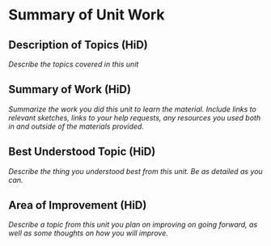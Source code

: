 # Summary of Unit Work

## Description of Topics (HiD)
_Describe the topics covered in this unit_

## Summary of Work (HiD)
_Summarize the work you did this unit to learn the material. Include links to relevant sketches, links to your help requests, any resources you used both in and outside of the materials provided._

## Best Understood Topic (HiD)
_Describe the thing you understood best from this unit. Be as detailed as you can._

## Area of Improvement (HiD)
_Describe a topic from this unit you plan on improving on going forward, as well as some thoughts on how you will improve._
